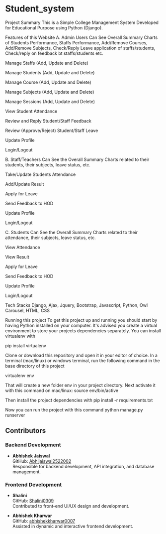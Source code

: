 # Student_system
Project Summary
This is a Simple College Management System Developed for Educational Purpose using Python (Django).

Features of this Website
A. Admin Users Can
See Overall Summary Charts of Students Performance, Staffs Performance, Add/Remove Courses, Add/Remove Subjects, Check/Reply Leave application of staffs/students, Check/reply on feedback bt staffs/students etc.

Manage Staffs (Add, Update and Delete)

Manage Students (Add, Update and Delete)

Manage Course (Add, Update and Delete)

Manage Subjects (Add, Update and Delete)

Manage Sessions (Add, Update and Delete)

View Student Attendance

Review and Reply Student/Staff Feedback

Review (Approve/Reject) Student/Staff Leave

Update Profile

Login/Logout

B. Staff/Teachers Can
See the Overall Summary Charts related to their students, their subjects, leave status, etc.

Take/Update Students Attendance

Add/Update Result

Apply for Leave

Send Feedback to HOD

Update Profile

Login/Logout

C. Students Can
See the Overall Summary Charts related to their attendance, their subjects, leave status, etc.

View Attendance

View Result

Apply for Leave

Send Feedback to HOD

Update Profile

Login/Logout

Tech Stacks
Django, Ajax, Jquery, Bootstrap, Javascript, Python, Owl Carousel, HTML, CSS

Running this project
To get this project up and running you should start by having Python installed on your computer. It's advised you create a virtual environment to store your projects dependencies separately. You can install virtualenv with

pip install virtualenv

Clone or download this repository and open it in your editor of choice. In a terminal (mac/linux) or windows terminal, run the following command in the base directory of this project

virtualenv env

That will create a new folder env in your project directory. Next activate it with this command on mac/linux: source env/bin/active

Then install the project dependencies with pip install -r requirements.txt

Now you can run the project with this command python manage.py runserver

## Contributors

### Backend Development
- **Abhishek Jaiswal**  
  GitHub: [Abhijaiswal2522002](https://github.com/Abhijaiswal2522002)  
  Responsible for backend development, API integration, and database management.

### Frontend Development
- **Shalini**  
  GitHub: [Shalini0309](https://github.com/Shalini0309)  
  Contributed to front-end UI/UX design and development.

- **Abhishek Kharwar**  
  GitHub: [abhishekkharwar0007](https://github.com/abhishekkharwar0007)  
  Assisted in dynamic and interactive frontend development.
